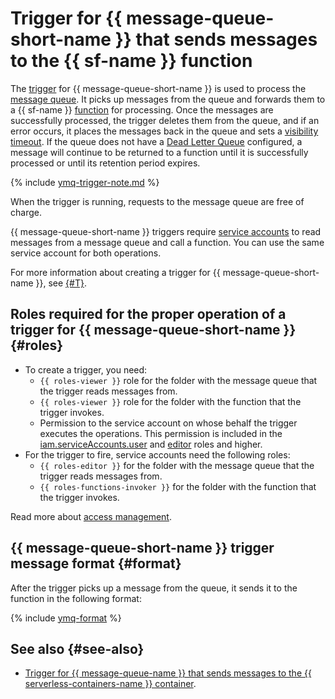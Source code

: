 # Trigger for {{ message-queue-short-name }} that sends messages to the {{ sf-name }} function

The [trigger](../trigger/) for {{ message-queue-short-name }} is used to process the [message queue](../../../message-queue/concepts/queue.md). It picks up messages from the queue and forwards them to a {{ sf-name }} [function](../function.md) for processing. Once the messages are successfully processed, the trigger deletes them from the queue, and if an error occurs, it places the messages back in the queue and sets a [visibility timeout](../../../message-queue/concepts/visibility-timeout.md). If the queue does not have a [Dead Letter Queue](../../../message-queue/concepts/dlq.md) configured, a message will continue to be returned to a function until it is successfully processed or until its retention period expires.

{% include [ymq-trigger-note.md](../../../_includes/functions/ymq-trigger-note.md) %}

When the trigger is running, requests to the message queue are free of charge.

{{ message-queue-short-name }} triggers require [service accounts](../../../iam/concepts/users/service-accounts.md) to read messages from a message queue and call a function. You can use the same service account for both operations.

For more information about creating a trigger for {{ message-queue-short-name }}, see [{#T}](../../operations/trigger/ymq-trigger-create.md).

## Roles required for the proper operation of a trigger for {{ message-queue-short-name }} {#roles}

* To create a trigger, you need:
   * `{{ roles-viewer }}` role for the folder with the message queue that the trigger reads messages from.
   * `{{ roles-viewer }}` role for the folder with the function that the trigger invokes.
   * Permission to the service account on whose behalf the trigger executes the operations. This permission is included in the [iam.serviceAccounts.user](../../../iam/security/index.md#iam-serviceAccounts-user) and [editor](../../../iam/roles-reference.md#editor) roles and higher.
* For the trigger to fire, service accounts need the following roles:
   * `{{ roles-editor }}` for the folder with the message queue that the trigger reads messages from.
   * `{{ roles-functions-invoker }}` for the folder with the function that the trigger invokes.

Read more about [access management](../../security/index.md).

## {{ message-queue-short-name }} trigger message format {#format}

After the trigger picks up a message from the queue, it sends it to the function in the following format:

{% include [ymq-format](../../../_includes/functions/ymq-format.md) %}

## See also {#see-also}

* [Trigger for {{ message-queue-name }} that sends messages to the {{ serverless-containers-name }} container](../../../serverless-containers/concepts/trigger/ymq-trigger.md).